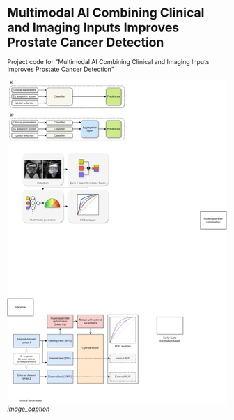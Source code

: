 # Multimodal AI Combining Clinical and Imaging Inputs Improves Prostate Cancer Detection
Project code for "Multimodal AI Combining Clinical and Imaging Inputs Improves Prostate Cancer Detection"

![](github_overview.drawio.png)
*image_caption*
